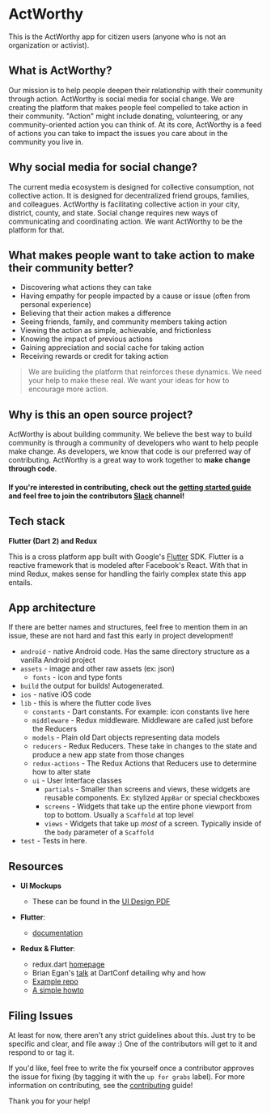 # ActWorthy
This is the ActWorthy app for citizen users (anyone who is not an organization or activist). 


## What is ActWorthy?
Our mission is to help people deepen their relationship with their community through action. ActWorthy is social media for social change. We are creating the platform that makes people feel compelled to take action in their community. "Action" might include donating, volunteering, or any community-oriented action you can think of. At its core, ActWorthy is a feed of actions you can take to impact the issues you care about in the community you live in.

## Why social media for social change?
The current media ecosystem is designed for collective consumption, not collective action. It is designed for decentralized friend groups, families, and colleagues. ActWorthy is facilitating collective action in your city, district, county, and state. Social change requires new ways of communicating and coordinating action. We want ActWorthy to be the platform for that.

## What makes people want to take action to make their community better?
- Discovering what actions they can take
- Having empathy for people impacted by a cause or issue (often from personal experience)
- Believing that their action makes a difference
- Seeing friends, family, and community members taking action
- Viewing the action as simple, achievable, and frictionless
- Knowing the impact of previous actions
- Gaining appreciation and social cache for taking action
- Receiving rewards or credit for taking action
 
> We are building the platform that reinforces these dynamics. We need your help to make these real. We want your ideas for how to encourage more action.

## Why is this an open source project?
ActWorthy is about building community. We believe the best way to build community is through a community of developers who want to help people make change. As developers, we know that code is our preferred way of contributing. ActWorthy is a great way to work together to **make change through code**.


#### If you're interested in contributing, check out the [getting started guide](https://github.com/actworthy/citizen-flutter/blob/master/CONTRIBUTING.md) and feel free to join the contributors [Slack](https://join.slack.com/t/actworthycontributors/shared_invite/enQtMzg3OTAwMDI0NTY3LWEzYjFkZWNmNThmZTc0NWM0NDFmODQ4NDNkNzRhMTMzN2I4YTUyMjg3MDY1MTY3OTJhZGQ4NjViMWNhZTQzODI) channel!

## Tech stack
**Flutter (Dart 2) and Redux**

This is a cross platform app built with Google's [Flutter](https://flutter.io/) SDK. Flutter is a reactive framework that is modeled after Facebook's React. With that in mind Redux, makes sense for handling the fairly complex state this app entails.

## App architecture

If there are better names and structures, feel free to mention them in an issue, these are not hard and fast this early in project development!

- `android` - native Android code. Has the same directory structure as a vanilla Android project
- `assets` - image and other raw assets (ex: json)
    - `fonts` - icon and type fonts
- `build` the output for builds! Autogenerated.
- `ios` - native iOS code
- `lib` - this is where the flutter code lives
    - `constants` - Dart constants. For example: icon constants live here
    - `middleware` - Redux middleware. Middleware are called just before the Reducers
    - `models` - Plain old Dart objects representing data models
    - `reducers` - Redux Reducers. These take in changes to the state and produce a new app state from those changes
    - `redux-actions` - The Redux Actions that Reducers use to determine how to alter state
    - `ui` - User Interface classes
        - `partials` - Smaller than screens and views, these widgets are reusable components. Ex: stylized `AppBar` or special checkboxes
        - `screens` - Widgets that take up the entire phone viewport from top to bottom. Usually a `Scaffold` at top level
        - `views` - Widgets that take up _most_ of a screen. Typically inside of the `body` parameter of a `Scaffold`
- `test` - Tests in here.


## Resources

- **UI Mockups**
    - These can be found in the [UI Design PDF](https://github.com/actworthy/citizen-flutter/blob/master/mobile-design.pdf)

- **Flutter**:
    - [documentation](https://flutter.io/docs/)

- **Redux & Flutter**:
    - redux.dart [homepage](https://github.com/johnpryan/redux.dart)
    - Brian Egan's [talk](https://www.youtube.com/watch?v=zKXz3pUkw9A) at DartConf detailing why and how 
    - [Example repo](https://github.com/brianegan/flutter_architecture_samples/tree/master/example/redux)
    - [A simple howto](https://hackernoon.com/flutter-redux-how-to-make-shopping-list-app-1cd315e79b65)

## Filing Issues
At least for now, there aren't any strict guidelines about this. Just try to be specific and clear, and file away :) One of the contributors will get to it and respond to or tag it. 

If you'd like, feel free to write the fix yourself once a contributor approves the issue for fixing (by tagging it with the `up for grabs` label). For more information on contributing, see the [contributing](https://github.com/actworthy/citizen-flutter/blob/master/CONTRIBUTING.md) guide! 

Thank you for your help!